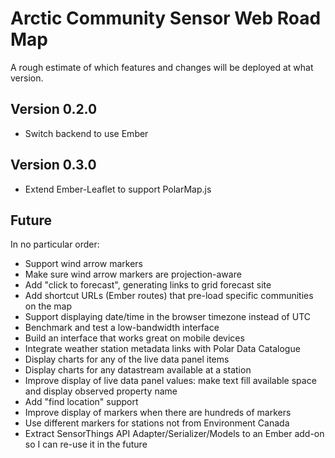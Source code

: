 # Arctic Community Sensor Web Road Map

A rough estimate of which features and changes will be deployed at what version.

## Version 0.2.0

* Switch backend to use Ember

## Version 0.3.0

* Extend Ember-Leaflet to support PolarMap.js

## Future

In no particular order:

* Support wind arrow markers
* Make sure wind arrow markers are projection-aware
* Add "click to forecast", generating links to grid forecast site
* Add shortcut URLs (Ember routes) that pre-load specific communities on the map
* Support displaying date/time in the browser timezone instead of UTC
* Benchmark and test a low-bandwidth interface
* Build an interface that works great on mobile devices
* Integrate weather station metadata links with Polar Data Catalogue
* Display charts for any of the live data panel items
* Display charts for any datastream available at a station
* Improve display of live data panel values: make text fill available space and display observed property name
* Add "find location" support
* Improve display of markers when there are hundreds of markers
* Use different markers for stations not from Environment Canada
* Extract SensorThings API Adapter/Serializer/Models to an Ember add-on so I can re-use it in the future
